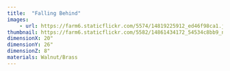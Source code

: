 ```yaml
---
title:  "Falling Behind"
images:
    - url: https://farm6.staticflickr.com/5574/14819225912_ed46f98ca1.jpg
thumbnail: https://farm6.staticflickr.com/5582/14861434172_54534c8bb9_n.jpg
dimensionX: 20"
dimensionY: 26"
dimensionZ: 8"
materials: Walnut/Brass
---
```

